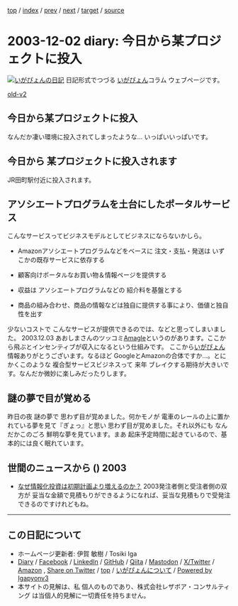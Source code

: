 [top](../index.html) 
 / [index](index.html) 
 / [prev](ig031201.html) 
 / [next](ig031203.html) 
 / [target](https://www.igapyon.jp/igapyon/diary/2003/ig031202.html) 
 / [source](https://github.com/igapyon/diary/blob/master/2003/ig031202.src.md) 

2003-12-02 diary: 今日から某プロジェクトに投入
=====================================================================================================
[![いがぴょんの日記](https://www.igapyon.jp/igapyon/diary/images/iga202308_64.jpg "いがぴょん")](https://www.igapyon.jp/igapyon/diary/memo/memoigapyon.html) 日記形式でつづる [いがぴょん](https://www.igapyon.jp/igapyon/diary/memo/memoigapyon.html)コラム ウェブページです。

[old-v2](ig031202-orig.html)

## 今日から某プロジェクトに投入

なんだか凄い環境に投入されてしまったような… いっぱいいっぱいです。


## 今日から 某プロジェクトに投入されます

JR田町駅付近に投入されます。

## アソシエートプログラムを土台にしたポータルサービス

こんなサービスってビジネスモデルとしてビジネスにならないかしら。

* Amazonアソシエートプログラムなどをベースに 注文・支払・発送は いずこかの既存サービスに依存する
  
* 顧客向けポータルなお買い物＆情報ページを提供する
  
* 収益は アソシエートプログラムなどの 紹介料を基盤とする
  
* 商品の組み合わせ、商品の情報などは独自に提供する事により、価値と独自性を出す

少ないコストで こんなサービスが提供できるのでは、などと思ってしまいました。
2003.12.03 あおしまさんのツッコミ[Amagle](http://www.amagle.com/)というのがあります。ここから飛ぶとインセンティブが収入になるという仕組みです。
ここから[いがぴょん](https://www.igapyon.jp/igapyon/diary/memo/memoigapyon.html)情報ありがとうございます。なるほど GoogleとAmazonの合体ですか…。とにかくこのような 複合型サービスビジネスって 来年 ブレイクする期待が大きいです。なんだか微妙に楽しみだったりします。

## 謎の夢で目が覚める

昨日の夜 謎の夢で 思わず目が覚めました。何かモノが 電車のレールの上に置かれている夢を見て『ぎょっ』と思い 思わず目が覚めました。それ以外にも なんだかこのごろ 鮮明な夢を見ています。まあ 起床予定時間に起きているので、基本的には良く眠れています。

## 世間のニュースから () 2003

* [なぜ情報化投資は初期計画より増えるのか？](http://www.atmarkit.co.jp/fbiz/cinvest/opinion/qa/qa02.html)  2003発注者側と受注者側の双方が 妥当な金額で見積もりができるようになれば、妥当な見積もりで受発注できるのですけれどもね。


----------------------------------------------------------------------------------------------------

## この日記について

* ホームページ更新者: 伊賀 敏樹 / Tosiki Iga
* [Diary](https://www.igapyon.jp/igapyon/diary/) / [Facebook](https://www.facebook.com/igapyon) / [LinkedIn](https://www.linkedin.com/in/toshikiiga) / [GitHub](https://github.com/igapyon) / [Qiita](https://qiita.com/igapyon) / [Mastodon](https://social.vivaldi.net/@igapyon) / [X/Twitter](https://twitter.com/ToshikiIga) / [Amazon](https://www.amazon.co.jp/%E4%BC%8A%E8%B3%80-%E6%95%8F%E6%A8%B9/e/B004LTQWCQ) ,
[Share on Twitter](https://twitter.com/intent/tweet?hashtags=igapyon%2Cdiary%2C%E3%81%84%E3%81%8C%E3%81%B4%E3%82%87%E3%82%93&text=%E4%BB%8A%E6%97%A5%E3%81%8B%E3%82%89%E6%9F%90%E3%83%97%E3%83%AD%E3%82%B8%E3%82%A7%E3%82%AF%E3%83%88%E3%81%AB%E6%8A%95%E5%85%A5&url=https%3A%2F%2Fwww.igapyon.jp%2Figapyon%2Fdiary%2F2003%2Fig031202.html) / [top](../index.html) / [いがぴょんについて](https://www.igapyon.jp/igapyon/diary/memo/memoigapyon.html) / [Powered by Igapyonv3](https://github.com/igapyon/igapyonv3)
* 本サイトの見解は、私 個人のものであり、株式会社レザボア・コンサルティング は当個人的見解に一切責任を持ちません。 
